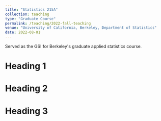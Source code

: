 ```yaml
---
title: "Statistics 215A"
collection: teaching
type: "Graduate Course"
permalink: /teaching/2022-fall-teaching
venue: "University of California, Berkeley, Department of Statistics"
date: 2022-08-01
---
```


Served as the GSI for Berkeley's graduate applied statistics course.

Heading 1
======

Heading 2
======

Heading 3
======